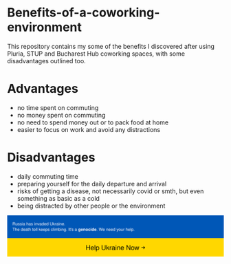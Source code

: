 # Benefits-of-a-coworking-environment

This repository contains my some of the benefits I discovered after using Pluria, STUP and Bucharest Hub coworking spaces, with some disadvantages outlined too.

# Advantages
- no time spent on commuting
- no money spent on commuting
- no need to spend money out or to pack food at home
- easier to focus on work and avoid any distractions 

# Disadvantages
- daily commuting time
- preparing yourself for the daily departure and arrival
- risks of getting a disease, not necessarily covid or smth, but even something as basic as a cold
- being distracted by other people or the environment

[![Stand With Ukraine](https://raw.githubusercontent.com/vshymanskyy/StandWithUkraine/main/banner2-direct.svg)](https://stand-with-ukraine.pp.ua)

